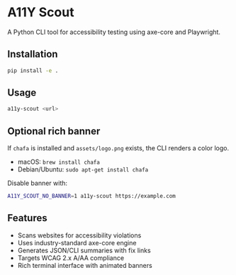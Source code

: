 # A11Y Scout

A Python CLI tool for accessibility testing using axe-core and Playwright.

## Installation

```bash
pip install -e .
```

## Usage

```bash
a11y-scout <url>
```

## Optional rich banner

If `chafa` is installed and `assets/logo.png` exists, the CLI renders a color logo.

- macOS: `brew install chafa`
- Debian/Ubuntu: `sudo apt-get install chafa`

Disable banner with:
```bash
A11Y_SCOUT_NO_BANNER=1 a11y-scout https://example.com
```

## Features

- Scans websites for accessibility violations
- Uses industry-standard axe-core engine
- Generates JSON/CLI summaries with fix links
- Targets WCAG 2.x A/AA compliance
- Rich terminal interface with animated banners
